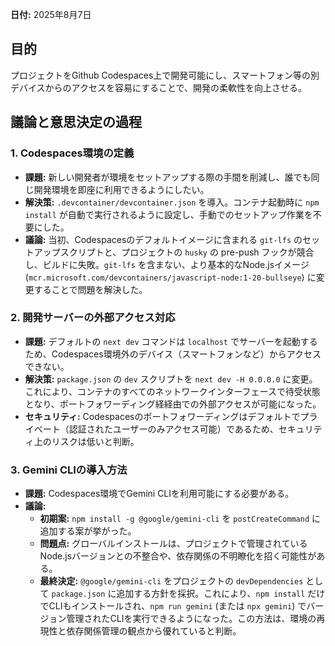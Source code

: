 **日付:** 2025年8月7日

## 目的

プロジェクトをGithub Codespaces上で開発可能にし、スマートフォン等の別デバイスからのアクセスを容易にすることで、開発の柔軟性を向上させる。

## 議論と意思決定の過程

### 1. Codespaces環境の定義
- **課題:** 新しい開発者が環境をセットアップする際の手間を削減し、誰でも同じ開発環境を即座に利用できるようにしたい。
- **解決策:** `.devcontainer/devcontainer.json` を導入。コンテナ起動時に `npm install` が自動で実行されるように設定し、手動でのセットアップ作業を不要にした。
- **議論:** 当初、Codespacesのデフォルトイメージに含まれる `git-lfs` のセットアップスクリプトと、プロジェクトの `husky` の pre-push フックが競合し、ビルドに失敗。`git-lfs` を含まない、より基本的なNode.jsイメージ (`mcr.microsoft.com/devcontainers/javascript-node:1-20-bullseye`) に変更することで問題を解決した。

### 2. 開発サーバーの外部アクセス対応
- **課題:** デフォルトの `next dev` コマンドは `localhost` でサーバーを起動するため、Codespaces環境外のデバイス（スマートフォンなど）からアクセスできない。
- **解決策:** `package.json` の `dev` スクリプトを `next dev -H 0.0.0.0` に変更。これにより、コンテナのすべてのネットワークインターフェースで待受状態となり、ポートフォワーディング経経由での外部アクセスが可能になった。
- **セキュリティ:** Codespacesのポートフォワーディングはデフォルトでプライベート（認証されたユーザーのみアクセス可能）であるため、セキュリティ上のリスクは低いと判断。

### 3. Gemini CLIの導入方法
- **課題:** Codespaces環境でGemini CLIを利用可能にする必要がある。
- **議論:** 
    - **初期案:** `npm install -g @google/gemini-cli` を `postCreateCommand` に追加する案が挙がった。
    - **問題点:** グローバルインストールは、プロジェクトで管理されているNode.jsバージョンとの不整合や、依存関係の不明瞭化を招く可能性がある。
    - **最終決定:** `@google/gemini-cli` をプロジェクトの `devDependencies` として `package.json` に追加する方針を採択。これにより、`npm install` だけでCLIもインストールされ、`npm run gemini` (または `npx gemini`) でバージョン管理されたCLIを実行できるようになった。この方法は、環境の再現性と依存関係管理の観点から優れていると判断。